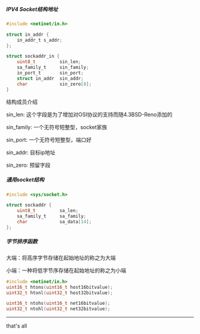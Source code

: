 ##### IPV4 Socket结构地址

```c
#include <netinet/in.h>

struct in_addr {
    in_addr_t s_addr;
};

struct sockaddr_in {
    uint8_t 		sin_len;
    sa_family_t 	sin_family;
    in_port_t 		sin_port;
    struct in_addr 	sin_addr;
    char 			sin_zero[8];
}
```

结构成员介绍

sin_len: 这个字段是为了增加对OSI协议的支持而随4.3BSD-Reno添加的

sin_family: 一个无符号短整型，socket家族

sin_port: 一个无符号短整型，端口好

sin_addr: 目标ip地址

sin_zero: 预留字段

##### 通用socket结构

```c
#include <sys/socket.h>

struct sockaddr {
    uint8_t 		sa_len;
    sa_family_t 	sa_family;
    char 			sa_data[14];
};
```

##### 字节排序函数

大端：将高序字节存储在起始地址的称之为大端

小端：一种将低字节序存储在起始地址的称之为小端

```c
#include <netinet/in.h>
uint16_t htons(uint16_t host16bitvalue);
uint32_t htonl(uint32_t host32bitvalue);

uint16_t ntohs(uint16_t net16bitvalue);
uint32_t ntohl(uint32_t net32bitvalue);
```





---

that's all